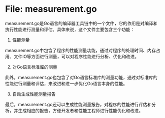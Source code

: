 # File: measurement.go

measurement.go是Go语言的编译器工具链中的一个文件，它的作用是对编译和执行性能进行测量和评估。具体来说，这个文件主要包含三个功能：

1. 性能测量

measurement.go中包含了程序的性能测量功能，通过对程序的处理时间、内存占用、文件IO等方面进行测量，可以对程序性能进行分析、优化和改进。

2. 对Go语言标准库的测量

此外，measurement.go也包含了对Go语言标准库的测量功能，通过对标准库的性能进行测量和评估，来改进和进一步优化Go语言本身的性能。

3. 自动生成性能测量报告

最后，measurement.go还可以生成性能测量报告，对程序的性能进行评估和分析，并生成相应的报告，方便开发者和性能工程师进行性能优化和改进。

